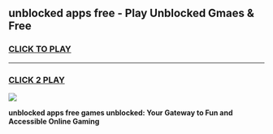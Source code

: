 
## unblocked apps free - Play Unblocked Gmaes & Free
<h3>
<a href="https://news.freeplayer.one?title=unblocked_apps_free&ref=16F">CLICK TO PLAY</a></h3>
<hr>

<h3>
<a href="https://news.freeplayer.one?title=unblocked_apps_free&ref=16F">CLICK 2 PLAY</a>
  
</h3>

<a href="https://news.freeplayer.one?title=unblocked_apps_free&ref=16F/"><img src="https://clearcache.store/games.png"></a>


**unblocked apps free games unblocked: Your Gateway to Fun and Accessible Online Gaming**
